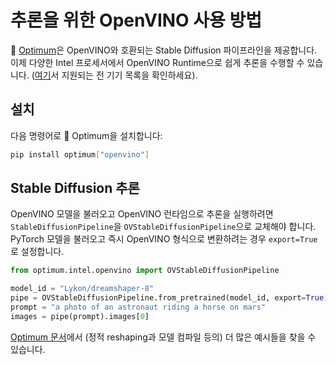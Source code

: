 <!--Copyright 2024 The HuggingFace Team. All rights reserved.

Licensed under the Apache License, Version 2.0 (the "License"); you may not use this file except in compliance with
the License. You may obtain a copy of the License at

http://www.apache.org/licenses/LICENSE-2.0

Unless required by applicable law or agreed to in writing, software distributed under the License is distributed on
an "AS IS" BASIS, WITHOUT WARRANTIES OR CONDITIONS OF ANY KIND, either express or implied. See the License for the
specific language governing permissions and limitations under the License.
-->

# 추론을 위한 OpenVINO 사용 방법

🤗 [Optimum](https://github.com/huggingface/optimum-intel)은 OpenVINO와 호환되는 Stable Diffusion 파이프라인을 제공합니다.
이제 다양한 Intel 프로세서에서 OpenVINO Runtime으로 쉽게 추론을 수행할 수 있습니다. ([여기](https://docs.openvino.ai/latest/openvino_docs_OV_UG_supported_plugins_Supported_Devices.html)서 지원되는 전 기기 목록을 확인하세요).

## 설치

다음 명령어로 🤗 Optimum을 설치합니다:

```sh
pip install optimum["openvino"]
```

## Stable Diffusion 추론

OpenVINO 모델을 불러오고 OpenVINO 런타임으로 추론을 실행하려면 `StableDiffusionPipeline`을 `OVStableDiffusionPipeline`으로 교체해야 합니다. PyTorch 모델을 불러오고 즉시 OpenVINO 형식으로 변환하려는 경우 `export=True`로 설정합니다.

```python
from optimum.intel.openvino import OVStableDiffusionPipeline

model_id = "Lykon/dreamshaper-8"
pipe = OVStableDiffusionPipeline.from_pretrained(model_id, export=True)
prompt = "a photo of an astronaut riding a horse on mars"
images = pipe(prompt).images[0]
```

[Optimum 문서](https://huggingface.co/docs/optimum/intel/inference#export-and-inference-of-stable-diffusion-models)에서 (정적 reshaping과 모델 컴파일 등의) 더 많은 예시들을 찾을 수 있습니다.
